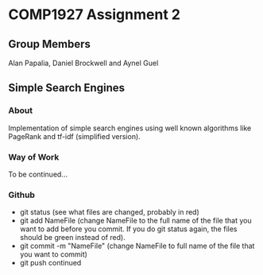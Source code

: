 # COMP1927 Assignment 2

## Group Members
Alan Papalia, Daniel Brockwell and Aynel Guel

## Simple Search Engines

### About
Implementation of simple search engines using well known algorithms like PageRank and tf-idf (simplified version).

### Way of Work
To be continued...

### Github
- git status (see what files are changed, probably in red)
- git add NameFile (change NameFile to the full name of the file that you want to add before you commit. If you do git status again, the files should be green instead of red).
- git commit -m "NameFile" (change NameFile to full name of the file that you want to commit)
- git push continued